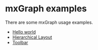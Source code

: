 # mxGraph examples

There are some mxGraph usage examples.

- [Hello world](./hellowWorld)
- [Hierarchical Layout](./hierarchicalLayout)
- [Toolbar](./graph)